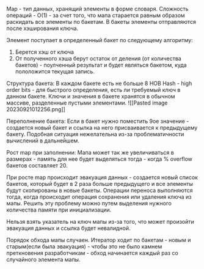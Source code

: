 Map - тип данных, хранящий элементы в форме словаря. Сложность операций - O(1) - за счет того, что мапа старается равным образом раскидать все элементы по бакетам. В бакеты элементы отправляются после хэширования ключа.

Элемент поступает в определенный бакет по следующему алгоритму:
1) Берется хэш от ключа
2) От полученного хэша берут остаток от деления (от количества бакетов) - поулченный результат и будет являться бакетом, куда пололожится текущая запись. 

Структура бакета:
В каждом бакете есть не больше 8 HOB Hash - high order bits - для быстрого определения, есть ли требуемый ключ в данном бакете. 
Ключи и значения в бакете хранятся в обычном массиве, разделенные пустыми элементами.
![[Pasted image 20230921012256.png]]

Переполнение бакета:
Если в бакет нужно поместить 9ое значение - создается новый бакет и ссылка на него присваивается к предыдущему бакету. Подобная ситуация нежелательна из-за проблематичности вычислений в дальнейшем.


Рост map при заполнении:
Мапа может так же увеличиваться в размерах - память для нее будет выделяться тогда - когда % overflow бакетов составляет 20.

При росте map происходит эвакуация данных - создается новый список бакетов, который будет в 2 раза больше предыдущего и все элементы будут скопированы в новые бакеты. Операции переноса выполняются тогда, когда происходит операция сохранения или удаления ключа из мапы.  Решить эту проблему можно путем выделения нужного количества памяти при инициализации.

Нельзя взять указатель на ключ мапы из-за того, что может произойти эвакуация данных и ссылка будет невалидной.

Порядок обхода мапы случаен. Итератор ходит по бакетам - новым и старым(если была эвакуация) - чтобы это не было камнем преткновения разработчикам - обход начинается каждый раз со случайного элемента мапы.